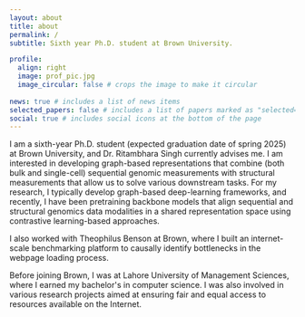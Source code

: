 ```yaml
---
layout: about
title: about
permalink: /
subtitle: Sixth year Ph.D. student at Brown University.

profile:
  align: right
  image: prof_pic.jpg
  image_circular: false # crops the image to make it circular
    
news: true # includes a list of news items
selected_papers: false # includes a list of papers marked as "selected={true}"
social: true # includes social icons at the bottom of the page
---
```

I am a sixth-year Ph.D. student (expected graduation date of spring 2025) at Brown University, and Dr. Ritambhara Singh currently advises me. I am interested in developing graph-based representations that combine (both bulk and single-cell) sequential genomic measurements with structural measurements that allow us to solve various downstream tasks. For my research, I typically develop graph-based deep-learning frameworks, and recently, I have been pretraining backbone models that align sequential and structural genomics data modalities in a shared representation space using contrastive learning-based approaches. 

I also worked with Theophilus Benson at Brown, where I built an internet-scale benchmarking platform to causally identify bottlenecks in the webpage loading process. 

Before joining Brown, I was at Lahore University of Management Sciences, where I earned my bachelor's in computer science. I was also involved in various research projects aimed at ensuring fair and equal access to resources available on the Internet.